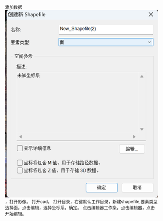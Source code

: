 添加数据![image](https://github.com/ercishengming/erci/blob/main/create_shp.png)，打开影像。
打开cad。
打开目录，右键默认工作目录，新建shapefile,要素类型选择面，点击编辑，选择坐标系，确定。
点击编辑器工作条，点击编辑器，点击开始编辑。
